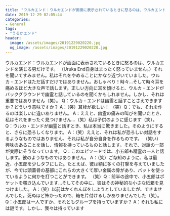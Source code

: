 ```yaml
---
title: "ウルカエンド：ウルカエンドが画面に表示されているときに怒るのは、ウルカエンドを演じる男だけです。"
date: 2019-12-29 02:05:44
categories:
- General
tags:
- "うるかエンド"
header:
  image: /assets/images/20191229020220.jpg
  og_image: /assets/images/20191229020220.jpg
---
```


ウルカエンド：ウルカエンドが画面に表示されているときに怒るのは、ウルカエンドを演じる男だけです。 （Uruka End自身はまったく怒っていません。）それを聞いてすみません。私はそれをやめることにかなり近づいていました。ウルカ・エンドはただ話すだけではありません。おしゃべり！時々...そして時々耳を痛めるほど大きな声で話します。正しい方向に耳を傾けると、ウルカ・エンドがバックグラウンドで幽霊と話しているのを聞くかもしれません。しかし、それは重要ではありません（笑）。 Q：ウルカ・エンドは幽霊と話すことさえできますか？どういう意味ですか？ A：（笑）耳栓が欲しい！ （笑）Q：でも、それを作るのは楽しいに違いありません。 A：ええと、幽霊の痛みの叫びを聞いたとき、私はそれをまったく見つけません...（笑）私は子供のように感じます（笑）。 Q：ウルカ・エンドが幽霊と話すとき、私は本当に驚きました。そのようにすると、さらに恐ろしくなります。 A：（笑）ええと、それは私が恐ろしい対話をするようなものではありません、それは私が自分自身を作るものです。 （笑い）興味のあることを話し、情報を持っているものと話します。それで、対話の一部が実際にそうなっています。 Q：このエピソードでは、小五郎も精霊の一人と話します。彼のようなものではありません。 A：（笑）ご存知のように、私は最近、小五郎を少しタフにした。たとえば、彼は額に多くの打撃を与えていましたが、今では頭蓋骨の基部にこれらの大きくて厚い金属の骨があり、バットを使っているように何かを打つことができます。 （笑）Q：前半の途中で、小五郎はポケットを覗き込んでいます…そしてその中に、彼はその神秘的な小さな紙箱を見つけました。 A：（笑）以前はかくれんぼをしようとしていましたが、できませんでした。死ぬほど怖かったので、箱を片付けるしかありませんでした（笑）。 Q：小五郎は一人ですか、それともグループを持っていますか？ A：それも私には謎です。しかし、我々は持っています
